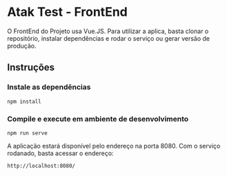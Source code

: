 # Atak Test - FrontEnd

O FrontEnd do Projeto usa Vue.JS. Para utilizar a aplica, basta clonar o repositório, instalar dependências e rodar o serviço ou gerar versão de produção.

## Instruções

### Instale as dependências
```
npm install
```

### Compile e execute em ambiente de desenvolvimento
```
npm run serve
```

A aplicação estará disponível pelo endereço na porta 8080. Com o serviço rodanado, basta acessar o endereço:
```
http://localhost:8080/
```
